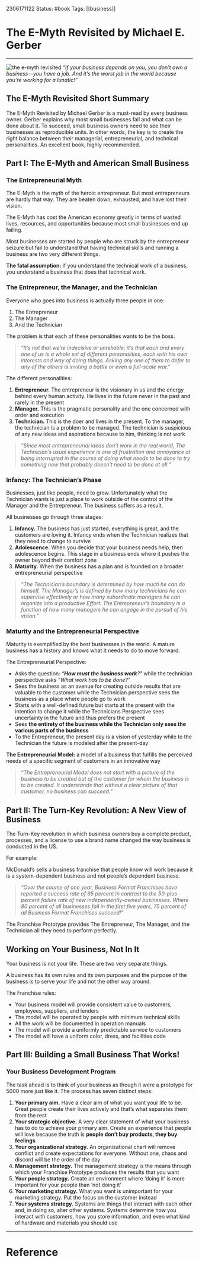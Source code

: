 2306171122
	Status: #book 
		Tags: [[business]]

# The E-Myth Revisited by Michael E. Gerber


---

![the e-myth revisited](https://dansilvestre.com/wp-content/uploads/2021/01/the-e-myth-revisited-1-199x300.jpg) 
_“If your business depends on you, you don’t own a business—you have a job. And it’s the worst job in the world because you’re working for a lunatic!”_



## The E-Myth Revisited Short Summary

The E-Myth Revisited by Michael Gerber is a must-read by every business owner. Gerber explains why most small businesses fail and what can be done about it. To succeed, small business owners need to see their businesses as reproducible units. In other words, the key is to create the right balance between their managerial, entrepreneurial, and technical personalities. An excellent book, highly recommended.

## Part I: The E-Myth and American Small Business

### The Entrepreneurial Myth

The E-Myth is the myth of the heroic entrepreneur. But most entrepreneurs are hardly that way. They are beaten down, exhausted, and have lost their vision.

The E-Myth has cost the American economy greatly in terms of wasted lives, resources, and opportunities because most small businesses end up failing.

Most businesses are started by people who are struck by the entrepreneur seizure but fail to understand that having technical skills and running a business are two very different things.

**The fatal assumption:** if you understand the technical work of a business, you understand a business that does that technical work.

### The Entrepreneur, the Manager, and the Technician

Everyone who goes into business is actually three people in one:

1. The Entrepreneur
2. The Manager
3. And the Technician

The problem is that each of these personalities wants to be the boss.

> _“It’s not that we’re indecisive or unreliable; it’s that each and every one of us_ _is a whole set of different personalities, each with his own interests and way of_ _doing things. Asking any one of them to defer to any of the others is inviting a_ _battle or even a full-scale war.”_

The different personalities:

1. **Entrepreneur.** The entrepreneur is the visionary in us and the energy behind every human activity. He lives in the future never in the past and rarely in the present
2. **Manager.** This is the pragmatic personality and the one concerned with order and execution
3. **Technician.** This is the doer and lives in the present. To the manager, the technician is a problem to be managed. The technician is suspicious of any new ideas and aspirations because to him, thinking is not work

> _“Since most entrepreneurial ideas don’t work in the real world, The Technician’s usual experience is one of frustration and annoyance at being interrupted in the course of doing what needs to be done to try something new that probably doesn’t need to be done at all.”_

### Infancy: The Technician’s Phase

Businesses, just like people, need to grow. Unfortunately what the Technician wants is just a place to work outside of the control of the Manager and the Entrepreneur. The business suffers as a result.

All businesses go through three stages:

1. **Infancy.** The business has just started, everything is great, and the customers are loving it. Infancy ends when the Technician realizes that they need to change to survive
2. **Adolescence.** When you decide that your business needs help, then adolescence begins. This stage in a business ends where it pushes the owner beyond their comfort zone
3. **Maturity.** When the business has a plan and is founded on a broader entrepreneurial perspective

> _“The Technician’s boundary is determined by how much he can do himself. The Manager’s is defined by how many technicians he can supervise effectively or how many subordinate managers he can organize into a productive Effort. The Entrepreneur’s boundary is a function of how many managers he can engage in the pursuit of his vision.”_

### Maturity and the Entrepreneurial Perspective

Maturity is exemplified by the best businesses in the world. A mature business has a history and knows what it needs to do to move forward.

The Entrepreneurial Perspective:

- Asks the question: _“**How must the business work**?”_ while the technician perspective asks _“What work has to be done?”_
- Sees the business as an avenue for creating outside results that are valuable to the customer while the Technician perspective sees the business as a place where people go to work
- Starts with a well-defined future but starts at the present with the intention to change it while the Technicians Perspective sees uncertainty in the future and thus prefers the present
- Sees **the entirety of the business while the Technician only sees the various parts of the business**
- To the Entrepreneur, the present day is a vision of yesterday while to the Technician the future is modeled after the present-day

**The Entrepreneurial Model:** a model of a business that fulfills the perceived needs of a specific segment of customers in an innovative way

> _“The Entrepreneurial Model does not start with a picture of the business to be created but of the customer for whom the business is to be created. It understands that without a clear picture of that customer, no business can succeed.”_

## Part II: The Turn-Key Revolution: A New View of Business

The Turn-Key revolution in which business owners buy a complete product, processes, and a license to use a brand name changed the way business is conducted in the US.

For example:

McDonald’s sells a business franchise that people know will work because it is a system-dependent business and not people’s dependent business.

> _“Over the course of one year, Business Format Franchises have reported a success rate of 95 percent in contrast to the 50-plus-percent failure rate of new independently-owned businesses. Where 80 percent of all businesses fail in the first five years, 75 percent of all Business Format Franchises succeed!”_

The Franchise Prototype provides The Entrepreneur, The Manager, and the Technician all they need to perform perfectly.

## Working on Your Business, Not In It

Your business is not your life. These are two very separate things.

A business has its own rules and its own purposes and the purpose of the business is to serve your life and not the other way around.

The Franchise rules:

- Your business model will provide consistent value to customers, employees, suppliers, and lenders
- The model will be operated by people with minimum technical skills
- All the work will be documented in operation manuals
- The model will provide a uniformly predictable service to customers
- The model will have a uniform color, dress, and facilities code

## Part III: Building a Small Business That Works!

### Your Business Development Program

The task ahead is to think of your business as though it were a prototype for 5000 more just like it. The process has seven distinct steps:

1. **Your primary aim.** Have a clear aim of what you want your life to be. Great people create their lives actively and that’s what separates them from the rest
2. **Your strategic objective.** A very clear statement of what your business has to do to achieve your primary aim. Create an experience that people will love because the truth is **people don’t buy products, they buy feelings**
3. **Your organizational strategy.** An organizational chart will remove conflict and create expectations for everyone. Without one, chaos and discord will be the order of the day
4. **Management strategy.** The management strategy is the means through which your Franchise Prototype produces the results that you want
5. **Your people strategy.** Create an environment where ‘doing it’ is more important for your people than ‘not doing it’
6. **Your marketing strategy.** What you want is unimportant for your marketing strategy. Put the focus on the customer instead
7. **Your systems strategy.** Systems are things that interact with each other and, in doing so, alter other systems. Systems determine how you interact with customers, how you store information, and even what kind of hardware and materials you should use


---
# Reference